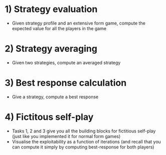# 1) Strategy evaluation
- Given strategy profile and an extensive form game, compute the expected value for all the players in the game

# 2) Strategy averaging
- Given two strategies, compute an averaged strategy

# 3) Best response calculation
- Give a strategy, compute a best response

# 4) Fictitous self-play
- Tasks 1, 2 and 3 give you all the building blocks for fictitious self-play (just like you implemented it for normal form games)
- Visualise the exploitability as a function of iterations (and recall that you can compute it simply by computing best-response for both players)
